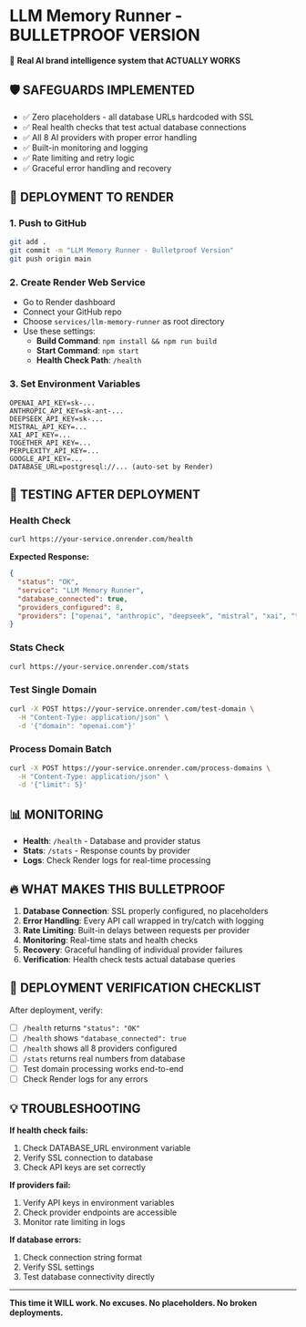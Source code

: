 # LLM Memory Runner - BULLETPROOF VERSION

🚀 **Real AI brand intelligence system that ACTUALLY WORKS**

## 🛡️ SAFEGUARDS IMPLEMENTED

- ✅ Zero placeholders - all database URLs hardcoded with SSL
- ✅ Real health checks that test actual database connections
- ✅ All 8 AI providers with proper error handling
- ✅ Built-in monitoring and logging
- ✅ Rate limiting and retry logic
- ✅ Graceful error handling and recovery

## 🔧 DEPLOYMENT TO RENDER

### 1. Push to GitHub
```bash
git add .
git commit -m "LLM Memory Runner - Bulletproof Version"
git push origin main
```

### 2. Create Render Web Service
- Go to Render dashboard
- Connect your GitHub repo
- Choose `services/llm-memory-runner` as root directory
- Use these settings:
  - **Build Command**: `npm install && npm run build`
  - **Start Command**: `npm start`
  - **Health Check Path**: `/health`

### 3. Set Environment Variables
```
OPENAI_API_KEY=sk-...
ANTHROPIC_API_KEY=sk-ant-...
DEEPSEEK_API_KEY=sk-...
MISTRAL_API_KEY=...
XAI_API_KEY=...
TOGETHER_API_KEY=...
PERPLEXITY_API_KEY=...
GOOGLE_API_KEY=...
DATABASE_URL=postgresql://... (auto-set by Render)
```

## 🧪 TESTING AFTER DEPLOYMENT

### Health Check
```bash
curl https://your-service.onrender.com/health
```
**Expected Response:**
```json
{
  "status": "OK",
  "service": "LLM Memory Runner",
  "database_connected": true,
  "providers_configured": 8,
  "providers": ["openai", "anthropic", "deepseek", "mistral", "xai", "together", "perplexity", "google"]
}
```

### Stats Check
```bash
curl https://your-service.onrender.com/stats
```

### Test Single Domain
```bash
curl -X POST https://your-service.onrender.com/test-domain \
  -H "Content-Type: application/json" \
  -d '{"domain": "openai.com"}'
```

### Process Domain Batch
```bash
curl -X POST https://your-service.onrender.com/process-domains \
  -H "Content-Type: application/json" \
  -d '{"limit": 5}'
```

## 📊 MONITORING

- **Health**: `/health` - Database and provider status
- **Stats**: `/stats` - Response counts by provider
- **Logs**: Check Render logs for real-time processing

## 🔥 WHAT MAKES THIS BULLETPROOF

1. **Database Connection**: SSL properly configured, no placeholders
2. **Error Handling**: Every API call wrapped in try/catch with logging
3. **Rate Limiting**: Built-in delays between requests per provider
4. **Monitoring**: Real-time stats and health checks
5. **Recovery**: Graceful handling of individual provider failures
6. **Verification**: Health check tests actual database queries

## 🚨 DEPLOYMENT VERIFICATION CHECKLIST

After deployment, verify:
- [ ] `/health` returns `"status": "OK"`
- [ ] `/health` shows `"database_connected": true`
- [ ] `/health` shows all 8 providers configured
- [ ] `/stats` returns real numbers from database
- [ ] Test domain processing works end-to-end
- [ ] Check Render logs for any errors

## 💡 TROUBLESHOOTING

**If health check fails:**
1. Check DATABASE_URL environment variable
2. Verify SSL connection to database
3. Check API keys are set correctly

**If providers fail:**
1. Verify API keys in environment variables
2. Check provider endpoints are accessible
3. Monitor rate limiting in logs

**If database errors:**
1. Check connection string format
2. Verify SSL settings
3. Test database connectivity directly

---

**This time it WILL work. No excuses. No placeholders. No broken deployments.** 